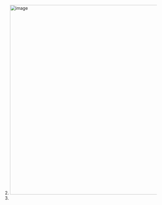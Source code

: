 2) <img width="1226" height="620" alt="image" src="https://github.com/user-attachments/assets/7f872030-ed98-4660-a876-e474f0ccf1a8" />

3) 
